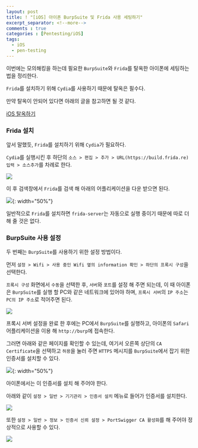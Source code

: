 ```yaml
---
layout: post
title: ! "[iOS] 아이폰 BurpSuite 및 Frida 사용 세팅하기"
excerpt_separator: <!--more-->
comments : true
categories : [Pentesting/iOS]
tags:
  - iOS
  - pen-testing
---
```


이번에는 모의해킹을 하는데 필요한 `BurpSuite`와 `Frida`를 탈옥한 아이폰에 세팅하는 법을 정리한다.  

<!--more-->

`Frida`를 설치하기 위해 `Cydia`를 사용하기 때문에 탈옥은 필수다.  

만약 탈옥이 안되어 있다면 아래의 글을 참고하면 될 것 같다.  

[iOS 탈옥하기](https://mingzz1.github.io/pentesting/ios/2019/12/10/iOS-jailbreak.html)

### Frida 설치  

앞서 말했듯, `Frida`를 설치하기 위해 `Cydia`가 필요하다.  

`Cydia`를 실행시킨 후 하단의 `소스 > 편집 > 추가 > URL(https://build.frida.re) 입력 > 소스추가`를 차례로 한다.  

![](/images/pen-testing/ios/setting/setting_01.png)  

이 후 검색창에서 `Frida`를 검색 해 아래의 어플리케이션을 다운 받으면 된다.  

![](/images/pen-testing/ios/setting/setting_02.png){: width="50%"}  

일반적으로 `Frida`를 설치하면 `frida-server`는 자동으로 실행 중이기 때문에 따로 더 해 줄 것은 없다.  

### BurpSuite 사용 설정  

두 번째는 `BurpSuite`를 사용하기 위한 설정 방법이다.  

먼저 `설정 > Wifi > 사용 중인 Wifi 옆의 information 확인 > 하단의 프록시 구성`을 선택한다.  

`프록시 구성` 화면에서 `수동`을 선택한 후, `서버`와 `포트`를 설정 해 주면 되는데, 이 때 아이폰은 `BurpSuite`를 실행 할 PC와 같은 네트워크에 있어야 하며, `프록시 서버`의 `IP 주소`는 `PC의 IP 주소`로 적어주면 된다.  

![](/images/pen-testing/ios/setting/setting_03.png)  

프록시 서버 설정을 완료 한 후에는 PC에서 `BurpSuite`를 실행하고, 아이폰의 `Safari` 어플리케이션을 이용 해 `http://burp`에 접속한다.  

그러면 아래와 같은 페이지를 확인할 수 있는데, 여기서 오른쪽 상단의 `CA Certificate`을 선택하고 `허용`을 눌러 주면 `HTTPS` 메시지를 `BurpSuite`에서 잡기 위한 인증서를 설치할 수 있다.  

![](/images/pen-testing/ios/setting/setting_04.png){: width="50%"}  

아이폰에서는 이 인증서를 설치 해 주어야 한다.  

아래와 같이 `설정 > 일반 > 기기관리 > 인증서 설치` 메뉴로 들어가 인증서를 설치한다.  

![](/images/pen-testing/ios/setting/setting_05.png)  

또한 `설정 > 일반 > 정보 > 인증서 신뢰 설정 > PortSwigger CA 활성화`를 해 주어야 정상적으로 사용할 수 있다.  

![](/images/pen-testing/ios/setting/setting_06.png)  

